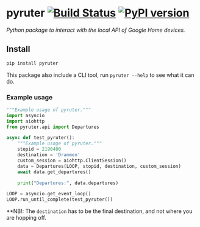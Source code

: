 # pyruter [![Build Status](https://travis-ci.org/ludeeus/pyruter.svg?branch=master)](https://travis-ci.org/ludeeus/pyruter) [![PyPI version](https://badge.fury.io/py/pyruter.svg)](https://badge.fury.io/py/pyruter)

_Python package to interact with the local API of Google Home devices._

## Install

```bash
pip install pyruter
```

This package also include a CLI tool, run `pyruter --help` to see what it can do.

### Example usage

```python
"""Example usage of pyruter."""
import asyncio
import aiohttp
from pyruter.api import Departures

async def test_pyruter():
    """Example usage of pyruter."""
    stopid = 2190400
    destination = 'Drammen'
    custom_session = aiohttp.ClientSession()
    data = Departures(LOOP, stopid, destination, custom_session)
    await data.get_departures()

    print("Departures:", data.departures)

LOOP = asyncio.get_event_loop()
LOOP.run_until_complete(test_pyruter())
```

**NB!: The `destination` has to be the final destination, and not where you are hopping off.